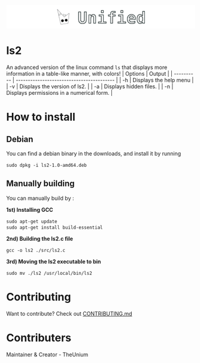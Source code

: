![Unified Banner](https://raw.githubusercontent.com/unifiedorg/.github/main/img/logo-banner-small.png)

# ls2
An advanced version of the linux command `ls` that displays more information in a table-like manner, with colors!
| Options    | Output                                    |
| ---------- | ----------------------------------------- |
| -h         | Displays the help menu                    |
| -v         | Displays the version of ls2.              |
| -a         | Displays hidden files.                    |
| -n         | Displays permissions in a numerical form. |

# How to install
## Debian
You can find a debian binary in the downloads, and install it by running
```
sudo dpkg -i ls2-1.0-amd64.deb
```

## Manually building
You can manually build by :

**1st) Installing GCC**
```
sudo apt-get update
sudo apt-get install build-essential
```

**2nd) Building the ls2.c file**
```
gcc -o ls2 ./src/ls2.c
```

**3rd) Moving the ls2 executable to bin**
```
sudo mv ./ls2 /usr/local/bin/ls2
```

# Contributing
Want to contribute? Check out [CONTRIBUTING.md](./CONTRIBUTING.md)

# Contributers
Maintainer & Creator - TheUnium
